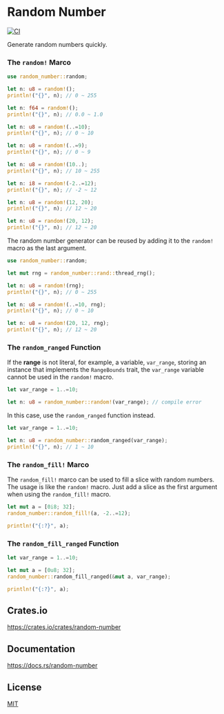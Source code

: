 Random Number
====================

[![CI](https://github.com/magiclen/random-number/actions/workflows/ci.yml/badge.svg)](https://github.com/magiclen/random-number/actions/workflows/ci.yml)

Generate random numbers quickly.

### The `random!` Marco

```rust
use random_number::random;

let n: u8 = random!();
println!("{}", n); // 0 ~ 255

let n: f64 = random!();
println!("{}", n); // 0.0 ~ 1.0

let n: u8 = random!(..=10);
println!("{}", n); // 0 ~ 10

let n: u8 = random!(..=9);
println!("{}", n); // 0 ~ 9

let n: u8 = random!(10..);
println!("{}", n); // 10 ~ 255

let n: i8 = random!(-2..=12);
println!("{}", n); // -2 ~ 12

let n: u8 = random!(12, 20);
println!("{}", n); // 12 ~ 20

let n: u8 = random!(20, 12);
println!("{}", n); // 12 ~ 20
```

The random number generator can be reused by adding it to the `random!` macro as the last argument.

```rust
use random_number::random;

let mut rng = random_number::rand::thread_rng();

let n: u8 = random!(rng);
println!("{}", n); // 0 ~ 255

let n: u8 = random!(..=10, rng);
println!("{}", n); // 0 ~ 10

let n: u8 = random!(20, 12, rng);
println!("{}", n); // 12 ~ 20
```

### The `random_ranged` Function

If the **range** is not literal, for example, a variable, `var_range`, storing an instance that implements the `RangeBounds` trait, the `var_range` variable cannot be used in the `random!` macro.

```rust
let var_range = 1..=10;

let n: u8 = random_number::random!(var_range); // compile error
```

In this case, use the `random_ranged` function instead.

```rust
let var_range = 1..=10;

let n: u8 = random_number::random_ranged(var_range);
println!("{}", n); // 1 ~ 10
```

### The `random_fill!` Marco

The `random_fill!` marco can be used to fill a slice with random numbers. The usage is like the `random!` macro. Just add a slice as the first argument when using the `random_fill!` macro.

```rust
let mut a = [0i8; 32];
random_number::random_fill!(a, -2..=12);

println!("{:?}", a);
```

### The `random_fill_ranged` Function

```rust
let var_range = 1..=10;

let mut a = [0u8; 32];
random_number::random_fill_ranged(&mut a, var_range);

println!("{:?}", a);
```

## Crates.io

https://crates.io/crates/random-number

## Documentation

https://docs.rs/random-number

## License

[MIT](LICENSE)
